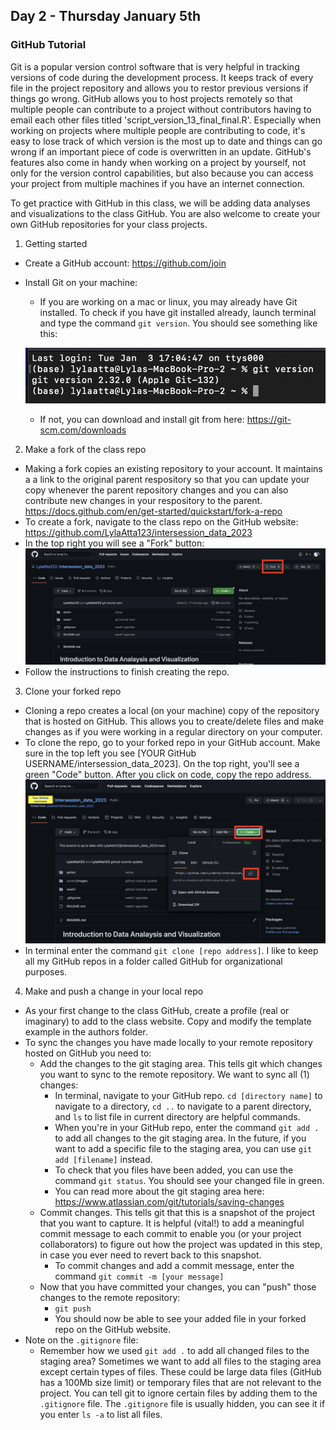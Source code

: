 ## Day 2 - Thursday January 5th 

### GitHub Tutorial

Git is a popular version control software that is very helpful in tracking versions of code during the development process. It keeps track of every file in the project repository and allows you to restor previous versions if things go wrong. GitHub allows you to host projects remotely so that multiple people can contribute to a project without contributors having to email each other files titled 'script_version_13_final_final.R'. Especially when working on projects where multiple people are contributing to code, it's easy to lose track of which version is the most up to date and things can go wrong if an important piece of code is overwritten in an update. GitHub's features also come in handy when working on a project by yourself, not only for the version control capabilities, but also because you can access your project from multiple machines if you have an internet connection. <br>

To get practice with GitHub in this class, we will be adding data analyses and visualizations to the class GitHub. You are also welcome to create your own GitHub repositories for your class projects. <br> 

1. Getting started
- Create a GitHub account: https://github.com/join <br>
- Install Git on your machine: <br>
	- If you are working on a mac or linux, you may already have Git installed. To check if you have git installed already, launch terminal and type the command `git version`. You should see something like this:  <br>

	![git version output](./../../assets/images/week1_git_version_output.png)  <br>

	- If not, you can download and install git from here: https://git-scm.com/downloads <br> 

2. Make a fork of the class repo
- Making a fork copies an existing repository to your account. It maintains a a link to the original parent respository so that you can update your copy whenever the parent repository changes and you can also contribute new changes in your respository to the parent. <br>
https://docs.github.com/en/get-started/quickstart/fork-a-repo <br>
- To create a fork, navigate to the class repo on the GitHub website: https://github.com/LylaAtta123/intersession_data_2023 <br>
- In the top right you will see a "Fork" button: <br>
![git fork](./../../assets/images/week1_git_fork.png)  <br>
- Follow the instructions to finish creating the repo. <br>

3. Clone your forked repo 
- Cloning a repo creates a local (on your machine) copy of the repository that is hosted on GitHub. This allows you to create/delete files and make changes as if you were working in a regular directory on your computer. <br>
- To clone the repo, go to your forked repo in your GitHub account. Make sure in the top left you see [YOUR GitHub USERNAME/intersession_data_2023]. On the top right, you'll see a green "Code" button. After you click on code, copy the repo address. <br>
![git fork](./../../assets/images/week1_git_clone.png)  <br>
- In terminal enter the command `git clone [repo address]`. I like to keep all my GitHub repos in a folder called GitHub for organizational purposes. <br>

4. Make and push a change in your local repo
- As your first change to the class GitHub, create a profile (real or imaginary) to add to the class website. Copy and modify the template example in the authors folder. <br>
- To sync the changes you have made locally to your remote repository hosted on GitHub you need to: 
	- Add the changes to the git staging area. This tells git which changes you want to sync to the remote repository. We want to sync all (1) changes: 
		- In terminal, navigate to your GitHub repo. `cd [directory name]` to navigate to a directory, `cd ..` to navigate to a parent directory, and `ls` to list file in current directory are helpful commands. <br>
		- When you're in your GitHub repo, enter the command `git add .` to add all changes to the git staging area. In the future, if you want to add a specific file to the staging area, you can use `git add [filename]` instead.<br>
		- To check that you files have been added, you can use the command `git status`. You should see your changed file in green. <br>
		- You can read more about the git staging area here: https://www.atlassian.com/git/tutorials/saving-changes <br>
	- Commit changes. This tells git that this is a snapshot of the project that you want to capture. It is helpful (vital!) to add a meaningful commit message to each commit to enable you (or your project collaborators) to figure out how the project was updated in this step, in case you ever need to revert back to this snapshot. <br>
		- To commit changes and add a commit message, enter the command `git commit -m [your message]` <br>
	- Now that you have committed your changes, you can "push" those changes to the remote repository:
		- `git push` <br>
		- You should now be able to see your added file in your forked repo on the GitHub website. <br>
- Note on the `.gitignore` file: <br>
	- Remember how we used `git add .` to add all changed files to the staging area? Sometimes we want to add all files to the staging area except certain types of files. These could be large data files (GitHub has a 100Mb size limit) or temporary files that are not relevant to the project. You can tell git to ignore certain files by adding them to the `.gitignore` file. The `.gitignore` file is usually hidden, you can see it if you enter `ls -a` to list all files. 





















